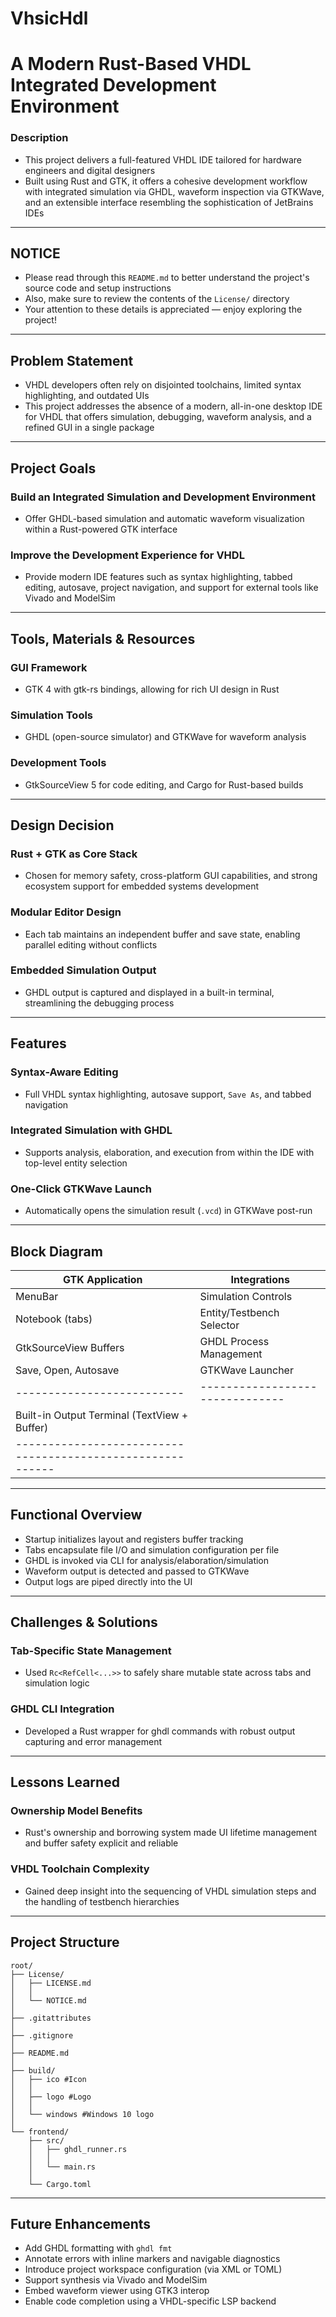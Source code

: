 # VhsicHdl

# A Modern Rust-Based VHDL Integrated Development Environment

### Description

- This project delivers a full-featured VHDL IDE tailored for hardware engineers and digital designers
- Built using Rust and GTK, it offers a cohesive development workflow with integrated simulation via GHDL, waveform inspection via GTKWave, and an extensible interface resembling the sophistication of JetBrains IDEs

---

## NOTICE

- Please read through this `README.md` to better understand the project's source code and setup instructions
- Also, make sure to review the contents of the `License/` directory
- Your attention to these details is appreciated — enjoy exploring the project!

---

## Problem Statement

- VHDL developers often rely on disjointed toolchains, limited syntax highlighting, and outdated UIs
- This project addresses the absence of a modern, all-in-one desktop IDE for VHDL that offers simulation, debugging, waveform analysis, and a refined GUI in a single package

---

## Project Goals

### Build an Integrated Simulation and Development Environment

- Offer GHDL-based simulation and automatic waveform visualization within a Rust-powered GTK interface

### Improve the Development Experience for VHDL

- Provide modern IDE features such as syntax highlighting, tabbed editing, autosave, project navigation, and support for external tools like Vivado and ModelSim

---

## Tools, Materials & Resources

### GUI Framework

- GTK 4 with gtk-rs bindings, allowing for rich UI design in Rust

### Simulation Tools

- GHDL (open-source simulator) and GTKWave for waveform analysis

### Development Tools

- GtkSourceView 5 for code editing, and Cargo for Rust-based builds

---

## Design Decision

### Rust + GTK as Core Stack

- Chosen for memory safety, cross-platform GUI capabilities, and strong ecosystem support for embedded systems development

### Modular Editor Design

- Each tab maintains an independent buffer and save state, enabling parallel editing without conflicts

### Embedded Simulation Output

- GHDL output is captured and displayed in a built-in terminal, streamlining the debugging process

---

## Features

### Syntax-Aware Editing

- Full VHDL syntax highlighting, autosave support, `Save As`, and tabbed navigation

### Integrated Simulation with GHDL

- Supports analysis, elaboration, and execution from within the IDE with top-level entity selection

### One-Click GTKWave Launch

- Automatically opens the simulation result (`.vcd`) in GTKWave post-run

---

## Block Diagram

|GTK Application           |Integrations                   |
|--------------------------|-------------------------------|
| MenuBar                  | Simulation Controls           |
| Notebook (tabs)          | Entity/Testbench Selector     |
| GtkSourceView Buffers    | GHDL Process Management       |
| Save, Open, Autosave     | GTKWave Launcher              |
|--------------------------|-------------------------------|
| Built-in Output Terminal (TextView + Buffer)             |
|----------------------------------------------------------|

---

## Functional Overview

- Startup initializes layout and registers buffer tracking
- Tabs encapsulate file I/O and simulation configuration per file
- GHDL is invoked via CLI for analysis/elaboration/simulation
- Waveform output is detected and passed to GTKWave
- Output logs are piped directly into the UI

---

## Challenges & Solutions

### Tab-Specific State Management

- Used `Rc<RefCell<...>>` to safely share mutable state across tabs and simulation logic

### GHDL CLI Integration

- Developed a Rust wrapper for ghdl commands with robust output capturing and error management

---

## Lessons Learned

### Ownership Model Benefits

- Rust's ownership and borrowing system made UI lifetime management and buffer safety explicit and reliable

### VHDL Toolchain Complexity

- Gained deep insight into the sequencing of VHDL simulation steps and the handling of testbench hierarchies

---

## Project Structure

```plaintext
root/
├── License/
│   ├── LICENSE.md
│   │
│   └── NOTICE.md
│
├── .gitattributes
│
├── .gitignore
│
├── README.md
│
├── build/
│   ├── ico #Icon
│   │
│   ├── logo #Logo
│   │
│   └── windows #Windows 10 logo
│
└── frontend/
    ├── src/
    │   ├── ghdl_runner.rs
    │   │
    │   └── main.rs
    │
    └── Cargo.toml

```

---

## Future Enhancements

- Add GHDL formatting with `ghdl fmt`
- Annotate errors with inline markers and navigable diagnostics
- Introduce project workspace configuration (via XML or TOML)
- Support synthesis via Vivado and ModelSim
- Embed waveform viewer using GTK3 interop
- Enable code completion using a VHDL-specific LSP backend


